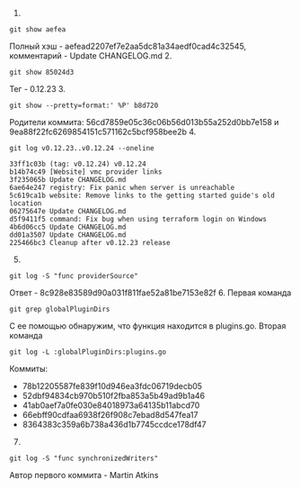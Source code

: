 1. 
```
git show aefea
```
Полный хэш - aefead2207ef7e2aa5dc81a34aedf0cad4c32545, комментарий - Update CHANGELOG.md
2. 
```
git show 85024d3
```
Тег - 0.12.23
3.
```
git show --pretty=format:' %P' b8d720
```
Родители коммита: 56cd7859e05c36c06b56d013b55a252d0bb7e158 и 9ea88f22fc6269854151c571162c5bcf958bee2b
4.
```
git log v0.12.23..v0.12.24 --oneline
```
```
33ff1c03b (tag: v0.12.24) v0.12.24
b14b74c49 [Website] vmc provider links
3f235065b Update CHANGELOG.md
6ae64e247 registry: Fix panic when server is unreachable
5c619ca1b website: Remove links to the getting started guide's old location
06275647e Update CHANGELOG.md
d5f9411f5 command: Fix bug when using terraform login on Windows
4b6d06cc5 Update CHANGELOG.md
dd01a3507 Update CHANGELOG.md
225466bc3 Cleanup after v0.12.23 release
```
5.
```
git log -S "func providerSource"
```
Ответ - 8c928e83589d90a031f811fae52a81be7153e82f
6.
Первая команда
```
git grep globalPluginDirs
```
С ее помощью обнаружим, что функция находится в plugins.go.
Вторая команда
```
git log -L :globalPluginDirs:plugins.go
```
Коммиты: 
- 78b12205587fe839f10d946ea3fdc06719decb05
- 52dbf94834cb970b510f2fba853a5b49ad9b1a46
- 41ab0aef7a0fe030e84018973a64135b11abcd70
- 66ebff90cdfaa6938f26f908c7ebad8d547fea17
- 8364383c359a6b738a436d1b7745ccdce178df47
7. 
```
git log -S "func synchronizedWriters" 
```
Автор первого коммита - Martin Atkins

